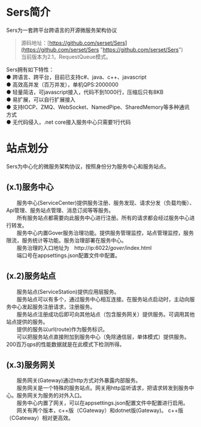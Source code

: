 # Sers简介
Sers为一套跨平台跨语言的开源微服务架构协议
>源码地址：[https://github.com/serset/Sers](https://github.com/serset/Sers "https://github.com/serset/Sers")  
>当前版本为2.1，RequestQueue模式。  

Sers拥有如下特性：  
● 跨语言、跨平台，目前已支持c#、java、c++、javascript  
● 高效高并发（百万并发），单机QPS:2000000  
● 轻量简洁，可javascript接入，代码不到1000行，压缩后只有8KB  
● 易扩展，可以自行扩展接入  
● 支持IOCP、ZMQ、WebSocket、NamedPipe、SharedMemory等多种通讯方式  
● 无代码侵入，.net core接入服务中心只需要1行代码  



# 站点划分
 Sers为中心化的微服务架构协议，按照身份分为服务中心和服务站点。

## (x.1)服务中心
　　服务中心(ServiceCenter)提供服务注册、服务发现、请求分发（负载均衡）、Api管理、服务站点管理、消息订阅等等服务。  
　　所有服务站点都需要向此服务中心进行注册。所有的请求都会经过服务中心进行转发。  
　　服务中心内置Gover服务治理功能。提供服务管理监控，站点管理监控，服务限流，服务统计等功能。服务治理部署在服务中心。  
　　服务治理的入口地址为　http://ip:6022/_gover_/index.html  
　　端口号在appsettings.json配置文件中配置。  


## (x.2)服务站点
　　服务站点(ServiceStation)提供应用层服务。  
　　服务站点可以有多个，通过服务中心相互连接。在服务站点启动时，主动向服务中心发起服务注册请求，注册服务。  
　　服务站点注册成功后即可向其他站点（包含服务网关）提供服务。可调用其他站点提供的服务。  
　　提供的服务以url(route)作为服务标识。  
　　可以把服务站点直接附加到服务中心（免除通信层，单体模式）提供服务。200百万qps的性能数据就是在此模式下检测所得。  

## (x.3)服务网关
　　服务网关(Gateway)通过http方式对外暴露内部服务。  
　　服务网关是一个特殊的服务站点。网关用http监听请求，把请求转发到服务中心。服务网关为服务的对外入口。  
　　服务中心内置了网关，可以在appsettings.json配置文件中配置进行启用。  
　　网关有两个版本，c++版（CGateway）和dotnet版(Gateway)。 c++版（CGateway）相对更高效。  
